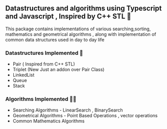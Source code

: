 
## Datastructures and algorithms using Typescript and Javascript , Inspired by C++ STL :tada:
This package contains implementations of various searching,sorting, mathematics and geometrical algorithms , along with implementation of common data structures used in day to day life

### Datastructures Implemented :muscle:
- Pair ( Inspired from C++ STL)
- Triplet (New Just an addon over Pair Class)
- LinkedList
- Queue
- Stack

### Algorithms Implemented :astronaut:
- Searching Algorithms - LinearSearch , BinarySearch
- Geometrical Algorithms - Point Based Operations , vector operations 
- Common Mathematics Algorithms 